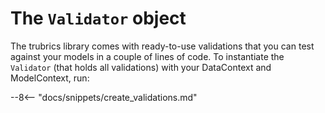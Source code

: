 # The `Validator` object

The trubrics library comes with ready-to-use validations that you can test against your models in a
couple of lines of code. To instantiate the `Validator` (that holds all validations) with your DataContext
and ModelContext, run:

--8<-- "docs/snippets/create_validations.md"

